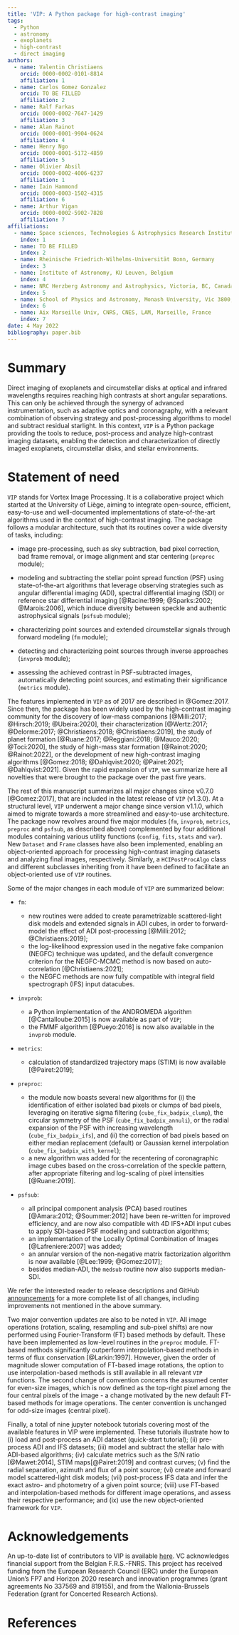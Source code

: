 ```yaml
---
title: 'VIP: A Python package for high-contrast imaging'
tags:
  - Python
  - astronomy
  - exoplanets
  - high-contrast
  - direct imaging
authors:
  - name: Valentin Christiaens
    orcid: 0000-0002-0101-8814
    affiliation: 1
  - name: Carlos Gomez Gonzalez
    orcid: TO BE FILLED
    affiliation: 2
  - name: Ralf Farkas
    orcid: 0000-0002-7647-1429
    affiliation: 3
  - name: Alan Rainot
    orcid: 0000-0001-9904-0624
    affiliation: 4
  - name: Henry Ngo
    orcid: 0000-0001-5172-4859
    affiliation: 5
  - name: Olivier Absil
    orcid: 0000-0002-4006-6237
    affiliation: 1
  - name: Iain Hammond
    orcid: 0000-0003-1502-4315
    affiliation: 6
  - name: Arthur Vigan
    orcid: 0000-0002-5902-7828
    affiliation: 7
affiliations:
  - name: Space sciences, Technologies & Astrophysics Research Institute, Université de Liège, Belgium
    index: 1
  - name: TO BE FILLED
    index: 2
  - name: Rheinische Friedrich-Wilhelms-Universität Bonn, Germany
    index: 3
  - name: Institute of Astronomy, KU Leuven, Belgium
    index: 4
  - name: NRC Herzberg Astronomy and Astrophysics, Victoria, BC, Canada
    index: 5
  - name: School of Physics and Astronomy, Monash University, Vic 3800, Australia
    index: 6
  - name: Aix Marseille Univ, CNRS, CNES, LAM, Marseille, France
    index: 7
date: 4 May 2022
bibliography: paper.bib
---
```


# Summary

Direct imaging of exoplanets and circumstellar disks at optical and infrared 
wavelengths requires reaching high contrasts at short angular separations. This
can only be achieved through the synergy of advanced instrumentation, such as 
adaptive optics and coronagraphy, with a relevant combination of observing strategy 
and post-processing algorithms to model and subtract residual starlight. In this 
context, ``VIP`` is a Python package providing the tools to reduce, 
post-process and analyze high-contrast imaging datasets, enabling the detection 
and characterization of directly imaged exoplanets, circumstellar disks, and 
stellar environments.

# Statement of need

``VIP`` stands for Vortex Image Processing. It is a collaborative project 
which started at the University of Liège, aiming to integrate open-source, 
efficient, easy-to-use and well-documented implementations of state-of-the-art 
algorithms used in the context of high-contrast imaging. The package follows a 
modular architecture, such that its routines cover a wide diversity of tasks, 
including:

* image pre-processing, such as sky subtraction, bad pixel correction, bad 
frame removal, or image alignment and star centering (`preproc` module); 

* modeling and subtracting the stellar point spread function (PSF) using 
state-of-the-art algorithms that leverage observing strategies such as angular 
differential imaging (ADI), spectral differential imaging (SDI) or reference 
star differential imaging [@Racine:1999; @Sparks:2002; @Marois:2006], which 
induce diversity between speckle and authentic astrophysical signals (`psfsub` 
module);

* characterizing point sources and extended circumstellar signals through
forward modeling (`fm` module);

* detecting and characterizing point sources through inverse approaches 
(`invprob` module);

* assessing the achieved contrast in PSF-subtracted images, automatically 
detecting point sources, and estimating their significance (`metrics` module).

The features implemented in ``VIP`` as of 2017 are described in @Gomez:2017. 
Since then, the package has been widely used by the high-contrast imaging 
community for the discovery of low-mass companions 
[@Milli:2017;  @Hirsch:2019;  @Ubeira:2020], their characterization 
[@Wertz:2017;  @Delorme:2017;  @Christiaens:2018;  @Christiaens:2019], the study 
of planet formation [@Ruane:2017;  @Reggiani:2018;  @Mauco:2020;  @Toci:2020], 
the study of high-mass star formation [@Rainot:2020;  @Rainot:2022], or the 
development of new high-contrast imaging algorithms
[@Gomez:2018;  @Dahlqvist:2020;  @Pairet:2021;  @Dahlqvist:2021]. Given the 
rapid expansion of ``VIP``, we summarize here all novelties that were brought 
to the package over the past five years.

The rest of this manuscript summarizes all major changes since v0.7.0 
[@Gomez:2017], that are included in the latest release of ``VIP`` (v1.3.0). At 
a structural level, ``VIP`` underwent a major change since version v1.1.0, which 
aimed to migrate towards a more streamlined and easy-to-use architecture. The 
package now revolves around five major modules (`fm`, `invprob`, `metrics`, 
`preproc` and `psfsub`, as described above) complemented by four additional 
modules containing various utility functions (`config`, `fits`, 
`stats` and `var`). New `Dataset` and `Frame` classes have also been 
implemented, enabling an object-oriented approach for processing high-contrast 
imaging datasets and analyzing final images, respectively. Similarly, a 
`HCIPostProcAlgo` class and different subclasses inheriting from it have been 
defined to facilitate an object-oriented use of ``VIP`` routines.

Some of the major changes in each module of ``VIP`` are summarized below:

* `fm`: 
    - new routines were added to create parametrizable scattered-light disk 
    models and extended signals in ADI cubes, in order to forward-model the 
    effect of ADI post-processing [@Milli:2012; @Christiaens:2019];
    - the log-likelihood expression used in the negative fake companion (NEGFC)
    technique was updated, and the default convergence criterion for the 
    NEGFC-MCMC method is now based on auto-correlation [@Christiaens:2021];
    - the NEGFC methods are now fully compatible with integral field 
    spectrograph (IFS) input datacubes.

* `invprob`: 
    - a Python implementation of the ANDROMEDA algorithm [@Cantalloube:2015] is 
    now available as part of ``VIP``;
    - the FMMF algorithm [@Pueyo:2016] is now also available in the `invprob` 
    module.

* `metrics`: 
    - calculation of standardized trajectory maps (STIM) is now available 
    [@Pairet:2019];
  
* `preproc`:
    - the module now boasts several new algorithms for (i) the identification 
    of either isolated bad pixels or clumps of bad pixels, leveraging on 
    iterative sigma filtering (`cube_fix_badpix_clump`), the circular symmetry 
    of the PSF (`cube_fix_badpix_annuli`), or the radial expansion of the PSF 
    with increasing wavelength (`cube_fix_badpix_ifs`), and (ii) the correction 
    of bad pixels based on either median replacement (default) or Gaussian 
    kernel interpolation (`cube_fix_badpix_with_kernel`);
    - a new algorithm was added for the recentering of coronagraphic image cubes 
    based on the cross-correlation of the speckle pattern, after appropriate 
    filtering and log-scaling of pixel intensities [@Ruane:2019].
    
* `psfsub`: 
    - all principal component analysis (PCA) based routines 
    [@Amara:2012; @Soummer:2012] have been re-written for improved efficiency, 
    and are now also compatible with 4D IFS+ADI input cubes to apply SDI-based 
    PSF modeling and subtraction algorithms;
    - an implementation of the Locally Optimal Combination of Images 
    [@Lafreniere:2007] was added;
    - an annular version of the non-negative matrix factorization algorithm 
    is now available [@Lee:1999; @Gomez:2017];
    - besides median-ADI, the `medsub` routine now also supports median-SDI. 

We refer the interested reader to release descriptions and GitHub 
[announcements](https://github.com/vortex-exoplanet/VIP/discussions/categories/announcements) 
for a more complete list of all changes, including improvements not mentioned 
in the above summary.

Two major convention updates are also to be noted in ``VIP``. All image 
operations (rotation, scaling, resampling and sub-pixel shifts) are now 
performed using Fourier-Transform (FT) based methods by default. These have 
been implemented as low-level routines in the `preproc` module. FT-based methods 
significantly outperform interpolation-based methods in terms of flux 
conservation [@Larkin:1997]. However, given the order of magnitude slower 
computation of FT-based image rotations, the option to use interpolation-based 
methods is still available in all relevant ``VIP`` functions. The second change 
of convention concerns the assumed center for even-size images, which is now 
defined as the top-right pixel among the four central pixels of the image - a 
change motivated by the new default FT-based methods for image operations. The 
center convention is unchanged for odd-size images (central pixel).

Finally, a total of nine jupyter notebook tutorials covering most of the 
available features in VIP were implemented. These tutorials illustrate how to 
(i) load and post-process an ADI dataset (quick-start tutorial); (ii) 
pre-process ADI and IFS datasets; (iii) model and subtract the stellar halo with 
ADI-based algorithms; (iv) calculate metrics such as the S/N ratio 
[@Mawet:2014], STIM maps[@Pairet:2019] and contrast curves; (v) find the radial 
separation, azimuth and flux of a point source; (vi) create and forward model 
scattered-light disk models; (vii) post-process IFS data and infer the exact 
astro- and photometry of a given point source; (viii) use FT-based and 
interpolation-based methods for different image operations, and assess their 
respective performance; and (ix) use the new object-oriented framework for 
``VIP``.


# Acknowledgements

An up-to-date list of contributors to VIP is available 
[here](https://github.com/vortex-exoplanet/VIP/graphs/contributors?from=2015-07-26&to=2022-04-27&type=a).
VC acknowledges financial support from the Belgian F.R.S.-FNRS. This project 
has received funding from the European Research Council (ERC) under the 
European Union’s FP7 and Horizon 2020 research and innovation programmes (grant 
agreements No 337569 and 819155), and from the Wallonia-Brussels Federation 
(grant for Concerted Research Actions).

# References
